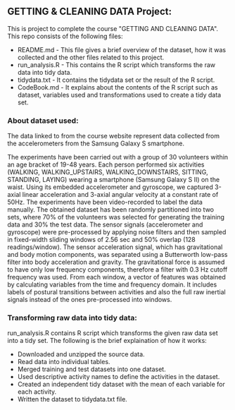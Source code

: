 ## GETTING & CLEANING DATA Project:
This is project to complete the course "GETTING AND CLEANING DATA".
This repo consists of the following files:
* README.md - This file gives a brief overview of the dataset, how it was collected and the other files related to this   project.
* run_analysis.R - This contains the R script which transforms the raw data into tidy data.
* tidydata.txt - It contains the tidydata set or the result of the R script. 
* CodeBook.md - It explains about the contents of the R script such as dataset, variables used and transformations used   to create a tidy data set.

### About dataset used:
The data linked to from the course website represent data collected from the accelerometers from the Samsung Galaxy S smartphone.

The experiments have been carried out with a group of 30 volunteers within an age bracket of 19-48 years. Each person performed six activities (WALKING, WALKING_UPSTAIRS, WALKING_DOWNSTAIRS, SITTING, STANDING, LAYING) wearing a smartphone (Samsung Galaxy S II) on the waist. Using its embedded accelerometer and gyroscope, we captured 3-axial linear acceleration and 3-axial angular velocity at a constant rate of 50Hz. The experiments have been video-recorded to label the data manually. The obtained dataset has been randomly partitioned into two sets, where 70% of the volunteers was selected for generating the training data and 30% the test data. 
The sensor signals (accelerometer and gyroscope) were pre-processed by applying noise filters and then sampled in fixed-width sliding windows of 2.56 sec and 50% overlap (128 readings/window). The sensor acceleration signal, which has gravitational and body motion components, was separated using a Butterworth low-pass filter into body acceleration and gravity. The gravitational force is assumed to have only low frequency components, therefore a filter with 0.3 Hz cutoff frequency was used. From each window, a vector of features was obtained by calculating variables from the time and frequency domain.
It includes labels of postural transitions between activities and also the full raw inertial signals instead of the ones pre-processed into windows.

### Transforming raw data into tidy data:

run_analysis.R contains R script which transforms the given raw data set into a tidy set. The following is the brief explaination of how it works:

* Downloaded and unzipped the source data.
* Read data into individual tables.
* Merged training and test datasets into one dataset.
* Used descriptive activity names to define the activities in the dataset.
* Created an independent tidy dataset with the mean of each variable for each activity.
* Written the dataset to tidydata.txt file.
